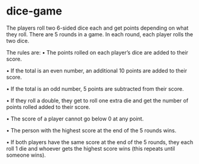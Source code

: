 # dice-game
 The players roll two 6-sided dice each and get points depending on what they roll. 
 There are 5 rounds in a game. In each round, each player rolls the two dice. 
 
 The rules are: 
 • The points rolled on each player’s dice are added to their score. 
 
 • If the total is an even number, an additional 10 points are added to their score. 
 
 • If the total is an odd number, 5 points are subtracted from their score. 
 
 • If they roll a double, they get to roll one extra die and get the number of points rolled added to their score. 
 
 • The score of a player cannot go below 0 at any point. 
 
 • The person with the highest score at the end of the 5 rounds wins. 
 
 • If both players have the same score at the end of the 5 rounds, they each roll 1 die and whoever gets the highest score wins (this repeats until someone wins).
